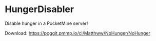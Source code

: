 # HungerDisabler
Disable hunger in a PocketMine server!

Download: https://poggit.pmmp.io/ci/Matthww/NoHunger/NoHunger
